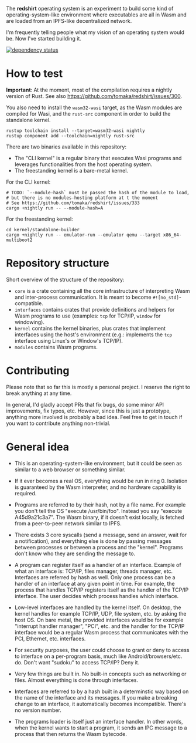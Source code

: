 The **redshirt** operating system is an experiment to build some kind of operating-system-like
environment where executables are all in Wasm and are loaded from an IPFS-like decentralized
network.

I'm frequently telling people what my vision of an operating system would be. Now I've started
building it.

[![dependency status](https://deps.rs/repo/github/tomaka/os/status.svg)](https://deps.rs/repo/github/tomaka/os)

# How to test

**Important**: At the moment, most of the compilation requires a nightly version of Rust. See also https://github.com/tomaka/redshirt/issues/300.

You also need to install the `wasm32-wasi` target, as the Wasm modules are compiled for Wasi, and the `rust-src` component in order to build the standalone kernel.

```
rustup toolchain install --target=wasm32-wasi nightly
rustup component add --toolchain=nightly rust-src
```

There are two binaries available in this repository:

- The "CLI kernel" is a regular binary that executes Wasi programs and leverages functionalities from the host operating system.
- The freestanding kernel is a bare-metal kernel.

For the CLI kernel:

```
# TODO: `--module-hash` must be passed the hash of the module to load,
# but there is no modules-hosting platform at t the moment
# See https://github.com/tomaka/redshirt/issues/333
cargo +nightly run -- --module-hash=A
```

For the freestanding kernel:

```
cd kernel/standalone-builder
cargo +nightly run -- emulator-run --emulator qemu --target x86_64-multiboot2
```

# Repository structure

Short overview of the structure of the repository:

- `core` is a crate containing all the core infrastructure of interpreting Wasm and inter-process
  communication. It is meant to become `#![no_std]`-compatible.
- `interfaces` contains crates that provide definitions and helpers for Wasm programs to use
  (examples: `tcp` for TCP/IP, `window` for windowing).
- `kernel` contains the kernel binaries, plus crates that implement interfaces using the host's
  environment (e.g.: implements the `tcp` interface using Linux's or Window's TCP/IP).
- `modules` contains Wasm programs.

# Contributing

Please note that so far this is mostly a personal project. I reserve the right to break anything
at any time.

In general, I'd gladly accept PRs that fix bugs, do some minor API improvements, fix typos, etc.
However, since this is just a prototype, anything more involved is probably a bad idea. Feel free
to get in touch if you want to contribute anything non-trivial.

# General idea

- This is an operating-system-like environment, but it could be seen as similar to a web browser
  or something similar.

- If it ever becomes a real OS, everything would be run in ring 0. Isolation is guaranteed by the
  Wasm interpreter, and no hardware capability is required.

- Programs are referred to by their hash, not by a file name. For example you don't tell the OS
  "execute /usr/bin/foo". Instead you say "execute A45d9a21c3a7". The Wasm binary, if it doesn't
  exist locally, is fetched from a peer-to-peer network similar to IPFS.

- There exists 3 core syscalls (send a message, send an answer, wait for a notification), and
  everything else is done by passing messages between processes or between a process and the
  "kernel". Programs don't know who they are sending the message to.

- A program can register itself as a handler of an interface. Example of what an interface is:
  TCP/IP, files manager, threads manager, etc. Interfaces are referred by hash as well. Only one
  process can be a handler of an interface at any given point in time. For example, the process
  that handles TCP/IP registers itself as the handler of the TCP/IP interface. The user decides
  which process handles which interface.

- Low-level interfaces are handled by the kernel itself. On desktop, the kernel handles for example
  TCP/IP, UDP, file system, etc. by asking the host OS. On bare metal, the provided interfaces would
  be for example "interrupt handler manager", "PCI", etc. and the handler for the TCP/IP interface
  would be a regular Wasm process that communicates with the PCI, Ethernet, etc. interfaces.

- For security purposes, the user could choose to grant or deny to access to interface on a
  per-program basis, much like Android/browsers/etc. do. Don't want "sudoku" to access TCP/IP?
  Deny it.

- Very few things are built in. No built-in concepts such as networking or files. Almost
  everything is done through interfaces.

- Interfaces are referred to by a hash built in a determinstic way based on the name of the
  interface and its messages. If you make a breaking change to an interface, it automatically
  becomes incompatible. There's no version number.

- The programs loader is itself just an interface handler. In other words, when the kernel wants to
  start a program, it sends an IPC message to a process that then returns the Wasm bytecode.
